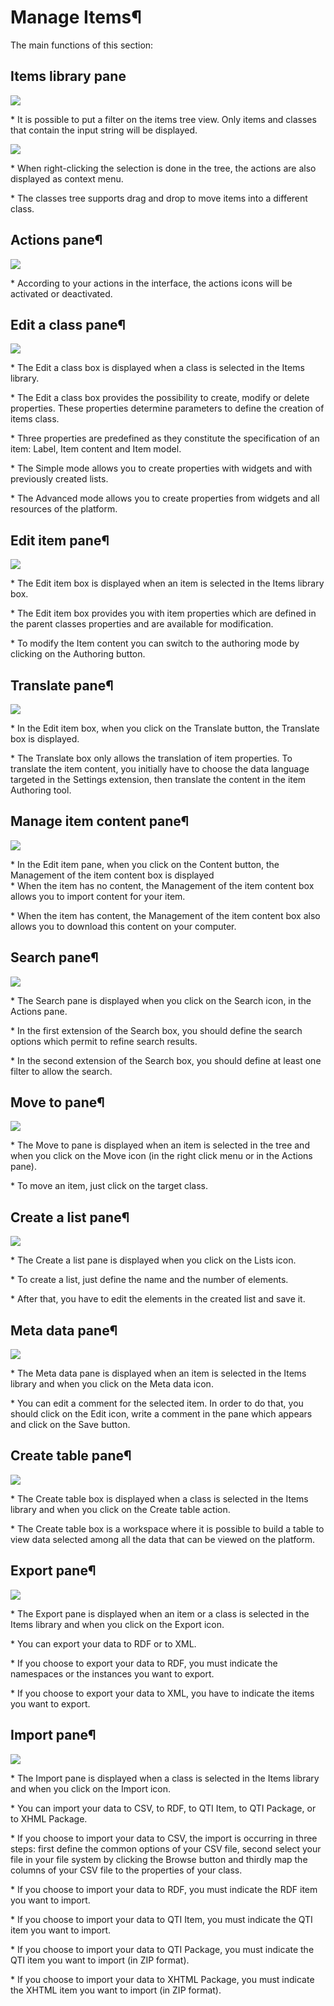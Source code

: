 <!--
parent:
    title: Items
author:
    - 'Jérôme Bogaerts'
created_at: '2011-04-21 16:04:55'
updated_at: '2013-03-13 13:17:15'
tags:
    - Items
-->

Manage Items¶
=============

The main functions of this section:

Items library pane
------------------

![](../resources/items-library.png)

\* It is possible to put a filter on the items tree view. Only items and classes that contain the input string will be displayed.<br/>

![](../resources/Manage_items.jpeg)

\* When right-clicking the selection is done in the tree, the actions are also displayed as context menu.<br/>

 \* The classes tree supports drag and drop to move items into a different class.

Actions pane¶
-------------

![](../resources/items-actions.png)

\* According to your actions in the interface, the actions icons will be activated or deactivated.

Edit a class pane¶
------------------

![](../resources/items-editclass.png)

\* The Edit a class box is displayed when a class is selected in the Items library.<br/>

 \* The Edit a class box provides the possibility to create, modify or delete properties. These properties determine parameters to define the creation of items class.<br/>

 \* Three properties are predefined as they constitute the specification of an item: Label, Item content and Item model.<br/>

 \* The Simple mode allows you to create properties with widgets and with previously created lists.<br/>

 \* The Advanced mode allows you to create properties from widgets and all resources of the platform.

Edit item pane¶
---------------

![](../resources/items-edit.png)

\* The Edit item box is displayed when an item is selected in the Items library box.<br/>

 \* The Edit item box provides you with item properties which are defined in the parent classes properties and are available for modification.<br/>

 \* To modify the Item content you can switch to the authoring mode by clicking on the Authoring button.

Translate pane¶
---------------

![](../resources/items-translate.png)

\* In the Edit item box, when you click on the Translate button, the Translate box is displayed.<br/>

 \* The Translate box only allows the translation of item properties. To translate the item content, you initially have to choose the data language targeted in the Settings extension, then translate the content in the item Authoring tool.

Manage item content pane¶
-------------------------

![](../resources/items-content.png)

\* In the Edit item pane, when you click on the Content button, the Management of the item content box is displayed\
 \* When the item has no content, the Management of the item content box allows you to import content for your item.<br/>

 \* When the item has content, the Management of the item content box also allows you to download this content on your computer.

Search pane¶
------------

![](../resources/items-search.png)

\* The Search pane is displayed when you click on the Search icon, in the Actions pane.<br/>

 \* In the first extension of the Search box, you should define the search options which permit to refine search results.<br/>

 \* In the second extension of the Search box, you should define at least one filter to allow the search.

Move to pane¶
-------------

![](../resources/items-move.png)

\* The Move to pane is displayed when an item is selected in the tree and when you click on the Move icon (in the right click menu or in the Actions pane).<br/>

 \* To move an item, just click on the target class.

Create a list pane¶
-------------------

![](../resources/items-list.png)

\* The Create a list pane is displayed when you click on the Lists icon.<br/>

 \* To create a list, just define the name and the number of elements.<br/>

 \* After that, you have to edit the elements in the created list and save it.

Meta data pane¶
---------------

![](../resources/items-metadata.png)

\* The Meta data pane is displayed when an item is selected in the Items library and when you click on the Meta data icon.<br/>

 \* You can edit a comment for the selected item. In order to do that, you should click on the Edit icon, write a comment in the pane which appears and click on the Save button.

Create table pane¶
------------------

![](../resources/items-createtable.png)

\* The Create table box is displayed when a class is selected in the Items library and when you click on the Create table action.<br/>

 \* The Create table box is a workspace where it is possible to build a table to view data selected among all the data that can be viewed on the platform.

Export pane¶
------------

![](../resources/items-export1.png)

\* The Export pane is displayed when an item or a class is selected in the Items library and when you click on the Export icon.<br/>

 \* You can export your data to RDF or to XML.<br/>

 \* If you choose to export your data to RDF, you must indicate the namespaces or the instances you want to export.<br/>

 \* If you choose to export your data to XML, you have to indicate the items you want to export.

Import pane¶
------------

![](../resources/items-import.png)

\* The Import pane is displayed when a class is selected in the Items library and when you click on the Import icon.<br/>

 \* You can import your data to CSV, to RDF, to QTI Item, to QTI Package, or to XHML Package.<br/>

 \* If you choose to import your data to CSV, the import is occurring in three steps: first define the common options of your CSV file, second select your file in your file system by clicking the Browse button and thirdly map the columns of your CSV file to the properties of your class.<br/>

 \* If you choose to import your data to RDF, you must indicate the RDF item you want to import.<br/>

 \* If you choose to import your data to QTI Item, you must indicate the QTI item you want to import.<br/>

 \* If you choose to import your data to QTI Package, you must indicate the QTI item you want to import (in ZIP format).<br/>

 \* If you choose to import your data to XHTML Package, you must indicate the XHTML item you want to import (in ZIP format).


